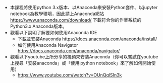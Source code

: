 * 本課程將使用python 3.x版本、以Anaconda來安裝Python套件、以jupyter notebook為教學環境，因此請上Anaconda網站 https://www.anaconda.com/download/ 下載符合你的作業系統的Python3.x Anaconda版本。
* 觀看以下說明了解要如何使用Anaconda IDE
  * 下載並安裝Anaconda https://docs.anaconda.com/anaconda/install/
  * 如何使用Anaconda Navigator https://docs.anaconda.com/anaconda/navigator/
* 觀看以下youtube上所分享的視頻來安裝Anaconda（你可以嘗試在youtube上搜尋「安裝anaconda」或「使用ipython notebook」來了解如何開始使用）
  * https://www.youtube.com/watch?v=OUnQqlSIn3k

